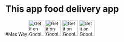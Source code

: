<h1>This app food delivery app</h1>
#Max Way
<img alt="Get it on Google Play" src="https://user-images.githubusercontent.com/101522878/214391852-3dde5187-8ef5-4be5-b456-6bbb924044ec.jpg" height="50px"/></a>
<img alt="Get it on Google Play" src="https://user-images.githubusercontent.com/101522878/214392015-4ec34c39-39f2-4d63-a957-65806491e9ca.jpg" height="50px"/></a>
<img alt="Get it on Google Play" src="https://user-images.githubusercontent.com/101522878/214392024-bd1dd36e-0071-4e91-aeff-aa11d001a14c.jpg" height="50px"/></a>
<img alt="Get it on Google Play" src="https://user-images.githubusercontent.com/101522878/214392025-3c97f596-efb0-4ec1-b33a-26ec8df284a5.jpg" height="50px"/></a>
